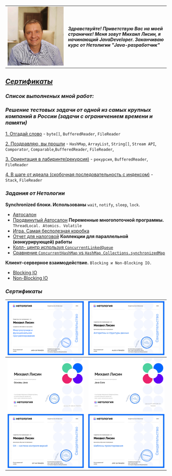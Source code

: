 | | |
|---|:---|
|![image](images/hh.jpg) | ***Здравствуйте! Приветствую Вас на моей страничке! Меня зовут Михаил Лисин, я начинающий JavaDeveloper. Заканчиваю курс от Нетолигии "Java-разработчик"***

## [***Сертификаты***](#Сертификаты)
### ***Cписок выполненых мной работ:***
### ***Решение тестовых задачи от одной из самых крупных компаний в России (задачи с ограничением времени и памяти)***

[1. Отгадай слово](https://github.com/MsLFox/YandexTests/tree/master/Test1/src) -   `byte[]`, `BufferedReader`, `FileReader`

[2. Поздравляю, вы прошли](https://github.com/MsLFox/YandexTests/tree/master/Test2/src) - `HashMap`, `ArrayList`, `String[]`, `Stream API`, `Comporator`, `Comparable`,`BufferedReader`, `FileReader`, 

[3. Ориентация в лабиринте(рекурсия)](https://github.com/MsLFox/YandexTests/tree/master/Test4/src) - `рекурсия`, `BufferedReader`, `FileReader`

[4. В шаге от идеала (скобочная последовательность с индексом)](https://github.com/MsLFox/YandexTests/tree/master/Test5/src) - `Stack`, `FileReader`

### ***Задания от Нетологии***
**Synchronized блоки. Использованы** `wait`, `notify`, `sleep`, `lock`.
- [Автосалон](https://github.com/MsLFox/Synchronization.git)
- [Продвинутый Автосалон](https://github.com/MsLFox/Synchronization.git)
**Переменные многопоточной программы.** `ThreadLocal. Atomics. Volatile`
- [Игра. Самая бесполезная коробка](https://github.com/MsLFox/ThreadLocal.Atomics.Volatile.git)
- [Отчет для налоговой](https://github.com/MsLFox/ThreadLocal.Atomics.Volatile.git)
**Коллекции для параллельной (конкурирующей) работы**
- [Колл- центр используя `ConcurrentLinkedQueue`](https://github.com/MsLFox/ConcurrentCollectionsTask1.git)
- [Сравнение `ConcurrentHashMap` vs `HashMap Collections.synchronizedMap`](https://github.com/MsLFox/ConcurrentCollectionsTask2.git)

**Клиент-серверное взаимодействие.** `Blocking и Non-Blocking IO.`
- [Blocking IO](https://github.com/MsLFox/ClientServerTask1.git)
- [Non-Blocking IO](https://github.com/MsLFox/ClientServerTask2.git)

<a name="Сертификаты"></a>
### ***Сертификаты***


|![image](images/MultiThread_certificate.jpg)|![image](images/certificate_Algo.jpg)|
|---|---|
|![image](images/certificate_JavaBase.jpg)|![image](images/certificate_JavaCore.jpg)|
|![image](images/certificate_Git.jpg)|![image](images/certificate_Patterns.jpg)|
